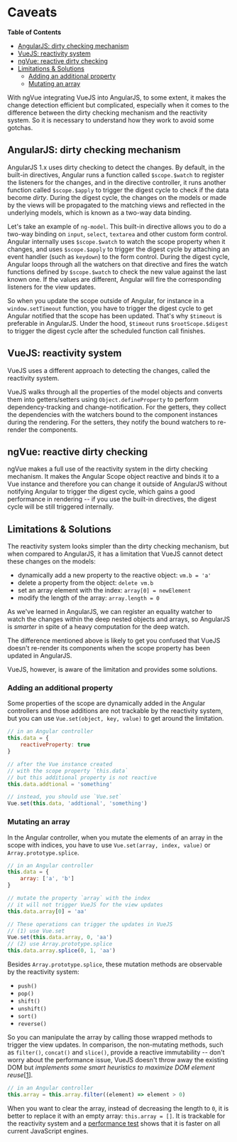 # Caveats

**Table of Contents**

- [AngularJS: dirty checking mechanism](#angularjs-dirty-checking-mechanism)
- [VueJS: reactivity system](#vuejs-reactivity-system)
- [ngVue: reactive dirty checking](#ngvue-reactive-dirty-checking)
- [Limitations & Solutions](#limitations--solutions)
	- [Adding an additional property](#adding-an-additional-property)
	- [Mutating an array](#mutating-an-array)

With ngVue integrating VueJS into AngularJS, to some extent, it makes the change detection efficient but complicated, especially when it comes to the difference between the dirty checking mechanism and the reactivity system. So it is necessary to understand how they work to avoid some gotchas.

## AngularJS: dirty checking mechanism

AngularJS 1.x uses dirty checking to detect the changes. By default, in the built-in directives, Angular runs a function called `$scope.$watch` to register the listeners for the changes, and in the directive controller, it runs another function called `$scope.$apply` to trigger the digest cycle to check if the data become *dirty*. During the digest cycle, the changes on the models or made by the views will be propagated to the matching views and reflected in the underlying models, which is known as a two-way data binding.

Let's take an example of `ng-model`. This built-in directive allows you to do a two-way binding on `input`, `select`, `textarea` and other custom form control. Angular internally uses `$scope.$watch` to watch the scope property when it changes, and uses `$scope.$apply` to trigger the digest cycle by attaching an event handler (such as `keydown`) to the form control. During the digest cycle, Angular loops through all the watchers on that directive and fires the watch functions defined by `$scope.$watch` to check the new value against the last known one. If the values are different, Angular will fire the corresponding listeners for the view updates.

So when you update the scope outside of Angular, for instance in a `window.setTimeout` function, you have to trigger the digest cycle to get Angular notified that the scope has been updated. That's why `$timeout` is preferable in AngularJS. Under the hood, `$timeout` runs `$rootScope.$digest` to trigger the digest cycle after the scheduled function call finishes.

## VueJS: reactivity system

VueJS uses a different approach to detecting the changes, called the reactivity system.

VueJS walks through all the properties of the model objects and converts them into getters/setters using `Object.defineProperty` to perform dependency-tracking and change-notification. For the getters, they collect the dependencies with the watchers bound to the component instances during the rendering. For the setters, they notify the bound watchers to re-render the components.

## ngVue: reactive dirty checking

ngVue makes a full use of the reactivity system in the dirty checking mechanism. It makes the Angular Scope object reactive and binds it to a Vue instance and therefore you can change it outside of AngularJS without notifying Angular to trigger the digest cycle, which gains a good performance in rendering -- if you use the built-in directives, the digest cycle will be still triggered internally.

## Limitations & Solutions

The reactivity system looks simpler than the dirty checking mechanism, but when compared to AngularJS, it has a limitation that VueJS cannot detect these changes on the models:

- dynamically add a new property to the reactive object: `vm.b = 'a'`
- delete a property from the object: `delete vm.b`
- set an array element with the index: `array[0] = newElement`
- modify the length of the array: `array.length = 0`

As we've learned in AngularJS, we can register an equality watcher to watch the changes within the deep nested objects and arrays, so AngularJS is *smarter* in spite of a heavy computation for the deep watch.

The difference mentioned above is likely to get you confused that VueJS doesn't re-render its components when the scope property has been updated in AngularJS.

VueJS, however, is aware of the limitation and provides some solutions.

### Adding an additional property

Some properties of the scope are dynamically added in the Angular controllers and those additions are not trackable by the reactivity system, but you can use `Vue.set(object, key, value)` to get around the limitation.

```javascript
// in an Angular controller
this.data = {
	reactiveProperty: true
}

// after the Vue instance created
// with the scope property `this.data`
// but this additional property is not reactive
this.data.addtional = 'something'

// instead, you should use `Vue.set`
Vue.set(this.data, 'addtional', 'something')
```

### Mutating an array

In the Angular controller, when you mutate the elements of an array in the scope with indices, you have to use `Vue.set(array, index, value)` or `Array.prototype.splice`.

```javascript
// in an Angular controller
this.data = {
	array: ['a', 'b']
}

// mutate the property `array` with the index
// it will not trigger VueJS for the view updates
this.data.array[0] = 'aa'

// These operations can trigger the updates in VueJS
// (1) use Vue.set
Vue.set(this.data.array, 0, 'aa')
// (2) use Array.prototype.splice
this.data.array.splice(0, 1, 'aa')
```

Besides `Array.prototype.splice`, these mutation methods are observable by the reactivity system:

- `push()`
- `pop()`
- `shift()`
- `unshift()`
- `sort()`
- `reverse()`

So you can manipulate the array by calling those wrapped methods to trigger the view updates. In comparison, the non-mutating methods, such as `filter()`, `concat()` and `slice()`, provide a reactive immutability -- don't worry about the performance issue, VueJS doesn't throw away the existing DOM but *implements some smart heuristics to maximize DOM element reuse*[[1](https://vuejs.org/v2/guide/list.html#Replacing-an-Array)].

```javascript
// in an Angular controller
this.array = this.array.filter((element) => element > 0)
```

When you want to clear the array, instead of decreasing the length to `0`, it is better to replace it with an empty array: `this.array = []`. It is trackable for the reactivity system and a [performance test](https://jsperf.com/array-destroy) shows that it is faster on all current JavaScript engines.
